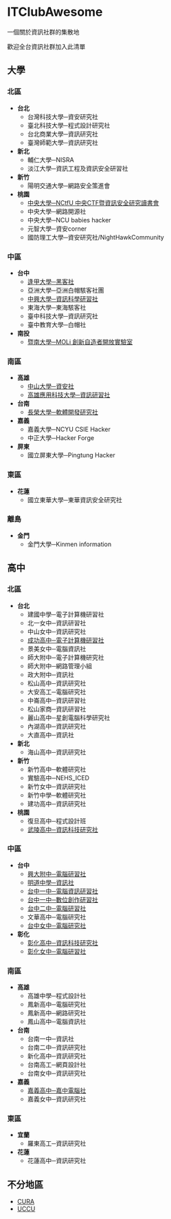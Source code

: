 # ITClubAwesome
一個關於資訊社群的集散地

歡迎全台資訊社群加入此清單

## 大學

### 北區
- **台北**
   - 台灣科技大學─資安研究社
   - 臺北科技大學─程式設計研究社
   - 台北商業大學─資訊研究社
   - 臺灣師範大學─資訊研究社
- **新北**
   - 輔仁大學─NISRA
   - 淡江大學─資訊工程及資訊安全研習社
- **新竹**
   - 陽明交通大學─網路安全策進會
- **桃園**
   - [中央大學─NCtfU 中央CTF暨資訊安全研究讀書會](https://www.facebook.com/nctfu)
   - 中央大學─網路開源社
   - 中央大學─NCU babies hacker
   - 元智大學─資安corner
   - 國防理工大學─資安研究社/NightHawkCommunity

### 中區
- **台中**
   - [逢甲大學─黑客社](https://www.facebook.com/HackerSir.tw)
   - 亞洲大學─亞洲白帽駭客社團
   - [中興大學─資訊科學研習社](https://www.facebook.com/it.nchu/)
   - 東海大學─東海駭客社
   - 臺中科技大學─資訊研究社
   - 臺中教育大學─白帽社
- **南投**
   - [暨南大學─MOLi 創新自造者開放實驗室](http://moli.rocks)

### 南區
- **高雄**
   - [中山大學─資安社](https://www.facebook.com/nsysuisc/)
   - [高雄應用科技大學─資訊研習社](https://www.facebook.com/NKUST.ITC/)
- **台南**
   - [長榮大學─軟體開發研究社](https://www.facebook.com/groups/307192842630804/)
- **嘉義**
   - 嘉義大學─NCYU CSIE Hacker 
   - 中正大學─Hacker Forge
- **屏東**
   - 國立屏東大學─Pingtung Hacker
 
### 東區
- **花蓮**
   - 國立東華大學─東華資訊安全研究社

### 離島
- **金門**
   - 金門大學─Kinmen information

## 高中

### 北區
- **台北**
   - 建國中學─電子計算機研習社 
   - 北一女中─資訊研習社
   - 中山女中─資訊研究社
   - [成功高中─電子計算機研習社](https://www.facebook.com/club.ckcsc.info/)
   - 景美女中─電腦資訊社
   - 師大附中─電子計算機研究社
   - 師大附中─網路管理小組
   - 政大附中─資訊社
   - 松山高中─資訊研究社
   - 大安高工─電腦研究社 
   - 中崙高中─資訊研習社
   - 松山家商─資訊研習社
   - 麗山高中─星創電腦科學研究社
   - 內湖高中─資訊研究社
   - 大直高中─資訊社
- **新北**
   - 海山高中─資訊研究社
- **新竹**
   - 新竹高中─軟體研究社
   - 實驗高中─NEHS_ICED
   - 新竹女中─資訊研究社
   - 新竹中學─軟體研究社
   - 建功高中─資訊研究社
- **桃園**
   - 復旦高中─程式設計班
   - [武陵高中─資訊科技研究社](https://www.instagram.com/wlcsc_28/)

### 中區
- **台中**
   - [興大附中─電腦研習社](https://www.facebook.com/ASHCHComputingResearchClub/)
   - [明道中學─資訊社](https://www.facebook.com/mdbrainstorm/)
   - [台中一中─電腦資訊研習社](https://www.facebook.com/tcfshcirc/)
   - [台中一中─數位創作研習社](https://www.facebook.com/tcfshDDC/)
   - [台中二中─電腦研習社](https://www.facebook.com/csc241/)
   - 文華高中─電腦研究社
   - [台中女中─電腦研究社](https://www.facebook.com/%E5%8F%B0%E4%B8%AD%E5%A5%B3%E4%B8%AD%E9%9B%BB%E8%85%A6%E7%A0%94%E7%A9%B6%E7%A4%BE-TGIRC-1653097638246873/)
- **彰化**
   - [彰化高中─資訊科技研究社](https://www.facebook.com/CHSH.CITRC/)
   - [彰化女中─電腦研習社](https://www.facebook.com/chgshCGCIP/)


### 南區
- **高雄**
   - 高雄中學─程式設計社
   - 鳳新高中─電腦研究社
   - 鳳新高中─網路研究社
   - 鳳山高中─電腦資訊社
- **台南**
   - 台南一中─資訊社
   - 台南二中─資訊研究社
   - 新化高中─資訊研究社
   - 台南高工─網頁設計社
   - 台南女中─資訊研究社
- **嘉義**
   - [嘉義高中─嘉中電腦社](http://cs.cysh.cy.edu.tw/)
   - 嘉義女中─資訊研究社

### 東區
- **宜蘭**
   - 羅東高工─資訊研究社
- **花蓮**
   - 花蓮高中─資訊研究社

## 不分地區
* [CURA](https://www.facebook.com/cura.tw/)
* [UCCU](https://www.facebook.com/UCCU.Hacker/)

